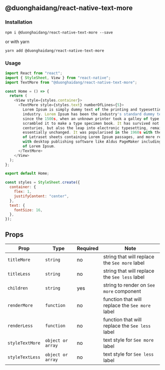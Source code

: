 ## @duonghaidang/react-native-text-more

### Installation

```
npm i @duonghaidang/react-native-text-more --save
```

or with yarn

```
yarn add @duonghaidang/react-native-text-more
```

### Usage

```javascript
import React from "react";
import { StyleSheet, View } from "react-native";
import TextMore from "@duonghaidang/react-native-text-more";

const Home = () => {
  return (
    <View style={styles.container}>
      <TextMore style={styles.text} numberOfLines={5}>
        Lorem Ipsum is simply dummy text of the printing and typesetting
        industry. Lorem Ipsum has been the industry's standard dummy text ever
        since the 1500s, when an unknown printer took a galley of type and
        scrambled it to make a type specimen book. It has survived not only five
        centuries, but also the leap into electronic typesetting, remaining
        essentially unchanged. It was popularised in the 1960s with the release
        of Letraset sheets containing Lorem Ipsum passages, and more recently
        with desktop publishing software like Aldus PageMaker including versions
        of Lorem Ipsum.
      </TextMore>
    </View>
  );
};

export default Home;

const styles = StyleSheet.create({
  container: {
    flex: 1,
    justifyContent: "center",
  },
  text: {
    fontSize: 16,
  },
});
```

## Props

| Prop            | Type              | Required | Note                                            |
| --------------- | ----------------- | -------- | ----------------------------------------------- |
| `titleMore`     | `string`          | no       | string that will replace the `See more` label   |
| `titleLess`     | `string`          | no       | string that will replace the `See less` label   |
| `children`      | `string`          | yes      | string to render on `See more` component        |
| `renderMore`    | `function`        | no       | function that will replace the `See more` label |
| `renderLess`    | `function`        | no       | function that will replace the `See less` label |
| `styleTextMore` | `object or array` | no       | text style for `See more` label                 |
| `styleTextLess` | `object or array` | no       | text style for `See less` label                 |
